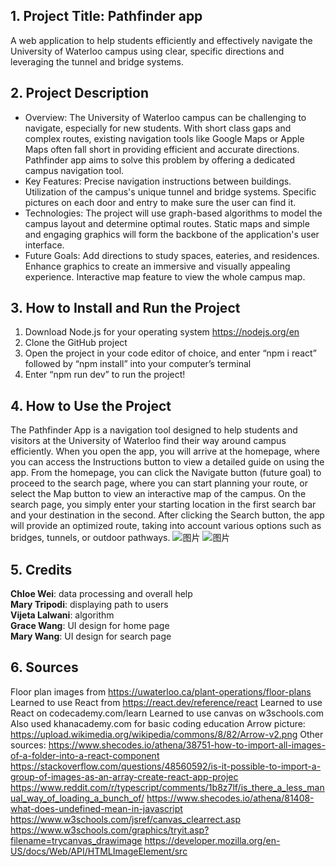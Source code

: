 ## 1. Project Title: Pathfinder app

A web application to help students efficiently and effectively navigate the University of Waterloo campus using clear, specific directions and leveraging the tunnel and bridge systems.


## 2. Project Description

- Overview:
The University of Waterloo campus can be challenging to navigate, especially for new students. With short class gaps and complex routes, existing navigation tools like Google Maps or Apple Maps often fall short in providing efficient and accurate directions. Pathfinder app aims to solve this problem by offering a dedicated campus navigation tool.
- Key Features:
Precise navigation instructions between buildings.
Utilization of the campus's unique tunnel and bridge systems.
Specific pictures on each door and entry to make sure the user can find it.
- Technologies:
The project will use graph-based algorithms to model the campus layout and determine optimal routes. Static maps and simple and engaging graphics will form the backbone of the application's user interface.
- Future Goals:
Add directions to study spaces, eateries, and residences.
Enhance graphics to create an immersive and visually appealing experience.
Interactive map feature to view the whole campus map.


## 3. How to Install and Run the Project

1. Download Node.js for your operating system https://nodejs.org/en 
2. Clone the GitHub project
3. Open the project in your code editor of choice, and enter “npm i react” followed by “npm install” into your computer’s terminal
4. Enter “npm run dev” to run the project! 


## 4. How to Use the Project

The Pathfinder App is a navigation tool designed to help students and visitors at the University of Waterloo find their way around campus efficiently. When you open the app, you will arrive at the homepage, where you can access the Instructions button to view a detailed guide on using the app. From the homepage, you can click the Navigate button (future goal) to proceed to the search page, where you can start planning your route, or select the Map button to view an interactive map of the campus. On the search page, you simply enter your starting location in the first search bar and your destination in the second. After clicking the Search button, the app will provide an optimized route, taking into account various options such as bridges, tunnels, or outdoor pathways. 
![图片](https://github.com/user-attachments/assets/62f187cb-9ccc-4be2-b8eb-b0a07a05c6a3)
![图片](https://github.com/user-attachments/assets/6d1b4d81-7b06-4e6c-bb26-1f3d58284dfa)


## 5. Credits

**Chloe Wei**: data processing and overall help<br>
**Mary Tripodi**: displaying path to users<br>
**Vijeta Lalwani**: algorithm <br>
**Grace Wang**: UI design for home page<br>
**Mary Wang**: UI design for search page<br>

## 6. Sources
Floor plan images from https://uwaterloo.ca/plant-operations/floor-plans
Learned to use React from https://react.dev/reference/react
Learned to use React on codecademy.com/learn
Learned to use canvas on w3schools.com
Also used khanacademy.com for basic coding education
Arrow picture: https://upload.wikimedia.org/wikipedia/commons/8/82/Arrow-v2.png
Other sources:
https://www.shecodes.io/athena/38751-how-to-import-all-images-of-a-folder-into-a-react-component
https://stackoverflow.com/questions/48560592/is-it-possible-to-import-a-group-of-images-as-an-array-create-react-app-projec
https://www.reddit.com/r/typescript/comments/1b8z7lf/is_there_a_less_manual_way_of_loading_a_bunch_of/
https://www.shecodes.io/athena/81408-what-does-undefined-mean-in-javascript
https://www.w3schools.com/jsref/canvas_clearrect.asp
https://www.w3schools.com/graphics/tryit.asp?filename=trycanvas_drawimage
https://developer.mozilla.org/en-US/docs/Web/API/HTMLImageElement/src

